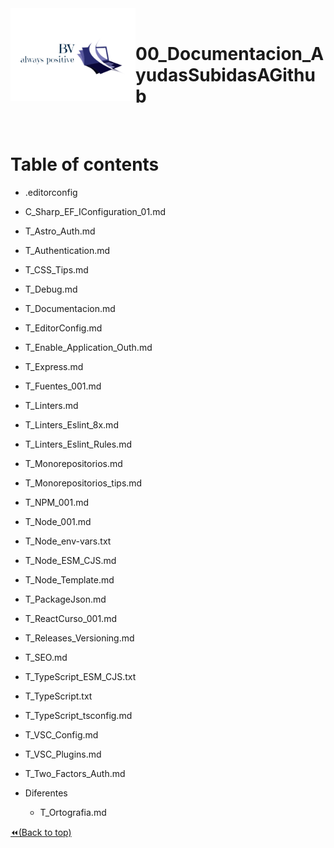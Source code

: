 <div>
	<div>
		<img src=https://raw.githubusercontent.com/Byron2016/00_forImages/main/images/Logo_01_00.png align=left alt=MyLogo width=200>
	</div>
	&nbsp;
	<div>
		<h1>00_Documentacion_AyudasSubidasAGithub</h1>
	</div>
</div>

&nbsp;

# Table of contents

- .editorconfig
- C_Sharp_EF_IConfiguration_01.md
- T_Astro_Auth.md
- T_Authentication.md
- T_CSS_Tips.md
- T_Debug.md
- T_Documentacion.md
- T_EditorConfig.md
- T_Enable_Application_Outh.md
- T_Express.md
- T_Fuentes_001.md
- T_Linters.md
- T_Linters_Eslint_8x.md
- T_Linters_Eslint_Rules.md
- T_Monorepositorios.md
- T_Monorepositorios_tips.md
- T_NPM_001.md
- T_Node_001.md
- T_Node_env-vars.txt
- T_Node_ESM_CJS.md
- T_Node_Template.md
- T_PackageJson.md
- T_ReactCurso_001.md
- T_Releases_Versioning.md
- T_SEO.md
- T_TypeScript_ESM_CJS.txt
- T_TypeScript.txt
- T_TypeScript_tsconfig.md
- T_VSC_Config.md
- T_VSC_Plugins.md
- T_Two_Factors_Auth.md

- Diferentes
  - T_Ortografia.md

[⏪(Back to top)](#table-of-contents)
